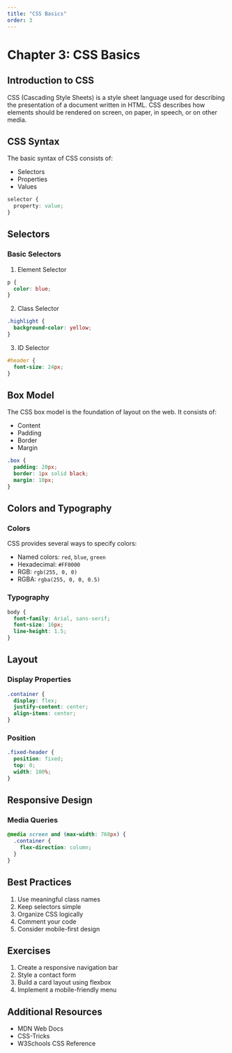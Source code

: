 ```yaml
---
title: "CSS Basics"
order: 3
---
```


# Chapter 3: CSS Basics

## Introduction to CSS

CSS (Cascading Style Sheets) is a style sheet language used for describing the presentation of a document written in HTML. CSS describes how elements should be rendered on screen, on paper, in speech, or on other media.

## CSS Syntax

The basic syntax of CSS consists of:
- Selectors
- Properties
- Values

```css
selector {
  property: value;
}
```

## Selectors

### Basic Selectors

1. Element Selector
```css
p {
  color: blue;
}
```

2. Class Selector
```css
.highlight {
  background-color: yellow;
}
```

3. ID Selector
```css
#header {
  font-size: 24px;
}
```

## Box Model

The CSS box model is the foundation of layout on the web. It consists of:

- Content
- Padding
- Border
- Margin

```css
.box {
  padding: 20px;
  border: 1px solid black;
  margin: 10px;
}
```

## Colors and Typography

### Colors

CSS provides several ways to specify colors:

- Named colors: `red`, `blue`, `green`
- Hexadecimal: `#FF0000`
- RGB: `rgb(255, 0, 0)`
- RGBA: `rgba(255, 0, 0, 0.5)`

### Typography

```css
body {
  font-family: Arial, sans-serif;
  font-size: 16px;
  line-height: 1.5;
}
```

## Layout

### Display Properties

```css
.container {
  display: flex;
  justify-content: center;
  align-items: center;
}
```

### Position

```css
.fixed-header {
  position: fixed;
  top: 0;
  width: 100%;
}
```

## Responsive Design

### Media Queries

```css
@media screen and (max-width: 768px) {
  .container {
    flex-direction: column;
  }
}
```

## Best Practices

1. Use meaningful class names
2. Keep selectors simple
3. Organize CSS logically
4. Comment your code
5. Consider mobile-first design

## Exercises

1. Create a responsive navigation bar
2. Style a contact form
3. Build a card layout using flexbox
4. Implement a mobile-friendly menu

## Additional Resources

- MDN Web Docs
- CSS-Tricks
- W3Schools CSS Reference